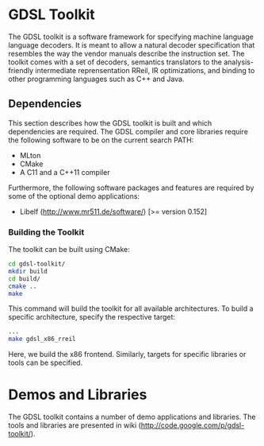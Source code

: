 # GDSL Toolkit

The GDSL toolkit is a software framework for specifying machine language
language decoders. It is meant to allow a natural decoder specification that
resembles the way the vendor manuals describe the instruction set. The
toolkit comes with a set of decoders, semantics translators to the
analysis-friendly intermediate reprensentation RReil, IR optimizations, and
binding to other programming languages such as C++ and Java.

## Dependencies

This section describes how the GDSL toolkit is built and which dependencies
are required. The GDSL compiler and core libraries require the following
software to be on the current search PATH:

* MLton
* CMake
* A C11 and a C++11 compiler 

Furthermore, the following software packages and features are required by some
of the optional demo applications:

* Libelf (http://www.mr511.de/software/) [>= version 0.152] 

### Building the Toolkit

The toolkit can be built using CMake:

```bash
cd gdsl-toolkit/
mkdir build
cd build/
cmake ..
make
```

This command will build the toolkit for all available architectures. To build a
specific architecture, specify the respective target:

```bash
...
make gdsl_x86_rreil
```

Here, we build the x86 frontend. Similarly, targets for specific libraries or
tools can be specified.

# Demos and Libraries

The GDSL toolkit contains a number of demo applications and libraries. The tools
and libraries are presented in wiki (http://code.google.com/p/gdsl-toolkit/).

